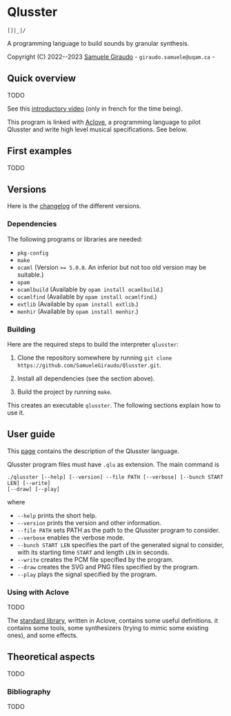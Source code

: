 # Qlusster
`[]|_|/`

A programming language to build sounds by granular synthesis.

Copyright (C) 2022--2023 [Samuele Giraudo](https://igm.univ-mlv.fr/~giraudo/) -
`giraudo.samuele@uqam.ca` -


## Quick overview
TODO

See this [introductory video](https://youtu.be/Uv2OmGtPK80) (only in french for the time
being).

This program is linked with [Aclove](https://github.com/SamueleGiraudo/Aclove), a
programming language to pilot Qlusster and write high level musical specifications. See
below.


## First examples
TODO


## Versions
Here is the [changelog](Versions.md) of the different versions.


### Dependencies
The following programs or libraries are needed:

+ `pkg-config`
+ `make`
+ `ocaml` (Version `>= 5.0.0`. An inferior but not too old version may be suitable.)
+ `opam`
+ `ocamlbuild` (Available by `opam install ocamlbuild`.)
+ `ocamlfind` (Available by `opam install ocamlfind`.)
+ `extlib` (Available by `opam install extlib`.)
+ `menhir` (Available by `opam install menhir`.)


### Building
Here are the required steps to build the interpreter `qlusster`:

1. Clone the repository somewhere by running
   `git clone https://github.com/SamueleGiraudo/Qlusster.git`.

2. Install all dependencies (see the section above).

3. Build the project by running `make`.

This creates an executable `qlusster`. The following sections explain how to use it.


## User guide
This [page](Help.md) contains the description of the Qlusster language.

Qlusster program files must have `.qlu` as extension. The main command is

```
./qlusster [--help] [--version] --file PATH [--verbose] [--bunch START LEN] [--write]
[--draw] [--play]
```

where

+ `--help` prints the short help.
+ `--version` prints the version and other information.
+ `--file PATH` sets PATH as the path to the Qlusster program to consider.
+ `--verbose` enables the verbose mode.
+ `--bunch START LEN` specifies the part of the generated signal to consider, with its
  starting time `START` and length `LEN` in seconds.
+ `--write` creates the PCM file specified by the program.
+ `--draw` creates the SVG and PNG files specified by the program.
+ `--play` plays the signal specified by the program.


### Using with Aclove
TODO

The [standard library](Aclove), written in Aclove, contains some useful definitions. it
contains some tools, some synthesizers (trying to mimic some existing ones), and some
effects.


## Theoretical aspects
TODO


### Bibliography
TODO

